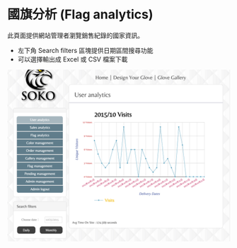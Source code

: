 # 國旗分析 (Flag analytics)
此頁面提供網站管理者瀏覽銷售紀錄的國家資訊。
* 左下角 Search filters 區塊提供日期區間搜尋功能
* 可以選擇輸出成 Excel 或 CSV 檔案下載

<img src='/../src/images/visitors_analytics.png' />
